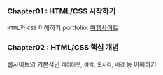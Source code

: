 <h3>Chapter01 : HTML/CSS 시작하기</h3>

`HTML`과 `CSS` 이해하기
portfolio: [여행사이트](https://sincerity.tistory.com/74)


<h3>Chapter02 : HTML/CSS 핵심 개념</h3>

웹사이트의 기본적인 `레이아웃`, `여백`, `모서리`, `배경` 등 이해하기
